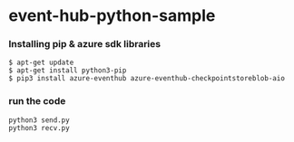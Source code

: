 # event-hub-python-sample

### Installing pip & azure sdk libraries
```
$ apt-get update
$ apt-get install python3-pip
$ pip3 install azure-eventhub azure-eventhub-checkpointstoreblob-aio
```

### run the code 
```
python3 send.py
python3 recv.py
```
